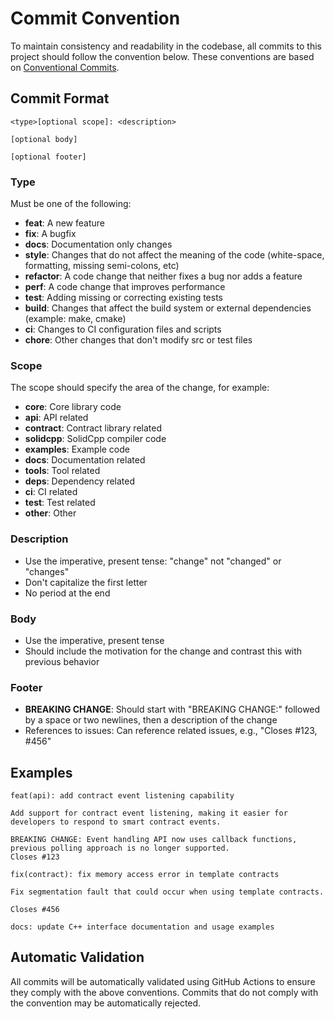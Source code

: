 # Commit Convention

To maintain consistency and readability in the codebase, all commits to this project should follow the convention below. These conventions are based on [Conventional Commits](https://www.conventionalcommits.org/).

## Commit Format

```
<type>[optional scope]: <description>

[optional body]

[optional footer]
```

### Type

Must be one of the following:

- **feat**: A new feature
- **fix**: A bugfix
- **docs**: Documentation only changes
- **style**: Changes that do not affect the meaning of the code (white-space, formatting, missing semi-colons, etc)
- **refactor**: A code change that neither fixes a bug nor adds a feature
- **perf**: A code change that improves performance
- **test**: Adding missing or correcting existing tests
- **build**: Changes that affect the build system or external dependencies (example: make, cmake)
- **ci**: Changes to CI configuration files and scripts
- **chore**: Other changes that don't modify src or test files

### Scope

The scope should specify the area of the change, for example:

- **core**: Core library code
- **api**: API related
- **contract**: Contract library related
- **solidcpp**: SolidCpp compiler code
- **examples**: Example code
- **docs**: Documentation related
- **tools**: Tool related
- **deps**: Dependency related
- **ci**: CI related
- **test**: Test related
- **other**: Other

### Description

- Use the imperative, present tense: "change" not "changed" or "changes"
- Don't capitalize the first letter
- No period at the end

### Body

- Use the imperative, present tense
- Should include the motivation for the change and contrast this with previous behavior

### Footer

- **BREAKING CHANGE**: Should start with "BREAKING CHANGE:" followed by a space or two newlines, then a description of the change
- References to issues: Can reference related issues, e.g., "Closes #123, #456"

## Examples

```
feat(api): add contract event listening capability

Add support for contract event listening, making it easier for developers to respond to smart contract events.

BREAKING CHANGE: Event handling API now uses callback functions, previous polling approach is no longer supported.
Closes #123
```

```
fix(contract): fix memory access error in template contracts

Fix segmentation fault that could occur when using template contracts.

Closes #456
```

```
docs: update C++ interface documentation and usage examples
```

## Automatic Validation

All commits will be automatically validated using GitHub Actions to ensure they comply with the above conventions. Commits that do not comply with the convention may be automatically rejected. 